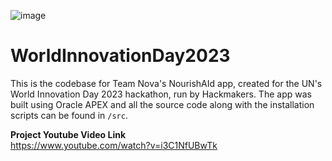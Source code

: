 ![image](https://github.com/TeamNova2023/WorldInnovationDay2023/assets/88274981/46cf2b78-45a1-4cbe-b15f-2bda20d4eb17)

# WorldInnovationDay2023
This is the codebase for Team Nova's NourishAId app, created for the UN's World Innovation Day 2023 hackathon, run by Hackmakers. The app was built using Oracle APEX and all the source code along with the installation scripts can be found in `/src`.

<B>Project Youtube Video Link</b></br>
https://www.youtube.com/watch?v=i3C1NfUBwTk 


